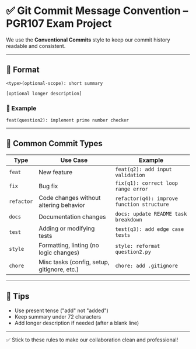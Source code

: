 
# ✅ Git Commit Message Convention – PGR107 Exam Project

We use the **Conventional Commits** style to keep our commit history readable and consistent.

---

## 📝 Format

```
<type>(optional-scope): short summary

[optional longer description]
```

### 🔹 Example

```
feat(question2): implement prime number checker
```

---

## 🔧 Common Commit Types

| Type        | Use Case                                     | Example                                           |
|-------------|-----------------------------------------------|--------------------------------------------------|
| `feat`      | New feature                                   | `feat(q2): add input validation`                 |
| `fix`       | Bug fix                                       | `fix(q1): correct loop range error`              |
| `refactor`  | Code changes without altering behavior        | `refactor(q4): improve function structure`       |
| `docs`      | Documentation changes                         | `docs: update README task breakdown`             |
| `test`      | Adding or modifying tests                     | `test(q3): add edge case tests`                  |
| `style`     | Formatting, linting (no logic changes)        | `style: reformat question2.py`                   |
| `chore`     | Misc tasks (config, setup, gitignore, etc.)   | `chore: add .gitignore`                          |

---

## 🧠 Tips

- Use present tense ("add" not "added")
- Keep summary under 72 characters
- Add longer description if needed (after a blank line)

---

✅ Stick to these rules to make our collaboration clean and professional!
